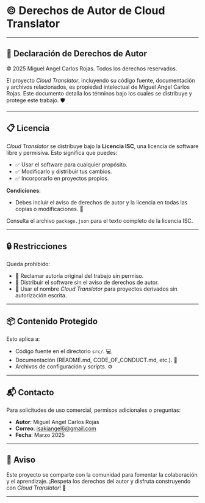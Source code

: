 # ©️ Derechos de Autor de Cloud Translator

---

## 📜 Declaración de Derechos de Autor
© 2025 Miguel Angel Carlos Rojas. Todos los derechos reservados.

El proyecto *Cloud Translator*, incluyendo su código fuente, documentación y archivos relacionados, es propiedad intelectual de Miguel Angel Carlos Rojas. Este documento detalla los términos bajo los cuales se distribuye y protege este trabajo. 🛡️

---

## 📋 Licencia
*Cloud Translator* se distribuye bajo la **Licencia ISC**, una licencia de software libre y permisiva. Esto significa que puedes:
- ✅ Usar el software para cualquier propósito.
- ✅ Modificarlo y distribuir tus cambios.
- ✅ Incorporarlo en proyectos propios.

**Condiciones**:
- Debes incluir el aviso de derechos de autor y la licencia en todas las copias o modificaciones. 📝

Consulta el archivo `package.json` para el texto completo de la licencia ISC.

---

## 🔒 Restricciones
Queda prohibido:
- 🚫 Reclamar autoría original del trabajo sin permiso.
- 🚫 Distribuir el software sin el aviso de derechos de autor.
- 🚫 Usar el nombre *Cloud Translator* para proyectos derivados sin autorización escrita.

---

## 📦 Contenido Protegido
Esto aplica a:
- Código fuente en el directorio `src/`. 💻
- Documentación (README.md, CODE_OF_CONDUCT.md, etc.). 📖
- Archivos de configuración y scripts. ⚙️

---

## 📬 Contacto
Para solicitudes de uso comercial, permisos adicionales o preguntas:  
- **Autor**: Miguel Angel Carlos Rojas  
- **Correo**: [isakiangel6@gmail.com](mailto:isakiangel6@gmail.com)  
- **Fecha**: Marzo 2025

---

## 🌟 Aviso
Este proyecto se comparte con la comunidad para fomentar la colaboración y el aprendizaje. ¡Respeta los derechos del autor y disfruta construyendo con *Cloud Translator*! 🚀

---